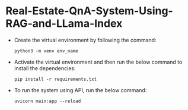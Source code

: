 # Real-Estate-QnA-System-Using-RAG-and-LLama-Index

- Create the virtual environment by following the command:

    `python3 -m venv env_name`

- Activate the virtual environment and then run the below command to install the dependencies:

    `pip install -r requirements.txt`

- To run the system using API, run the below command:

    `uvicorn main:app --reload`
